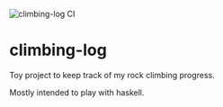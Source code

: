 ![climbing-log CI](https://github.com/froth/climbing-log/workflows/climbing-log%20CI/badge.svg) 

# climbing-log

Toy project to keep track of my rock climbing progress.

Mostly intended to play with haskell.